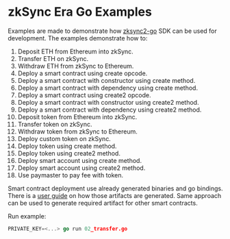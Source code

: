 # zkSync Era Go Examples

Examples are made to demonstrate how [zksync2-go](https://github.com/zksync-sdk/zksync2-go) 
SDK can be used for development. The examples demonstrate how to:

1. Deposit ETH from Ethereum into zkSync.
2. Transfer ETH on zkSync. 
3. Withdraw ETH from zkSync to Ethereum.
4. Deploy a smart contract using create opcode.
5. Deploy a smart contract with constructor using create method.
6. Deploy a smart contract with dependency using create method.
7. Deploy a smart contract using create2 opcode.
8. Deploy a smart contract with constructor using create2 method.
9. Deploy a smart contract with dependency using create2 method.
10. Deposit token from Ethereum into zkSync.
11. Transfer token on zkSync.
12. Withdraw token from zkSync to Ethereum.
13. Deploy custom token on zkSync.
14. Deploy token using create method.
15. Deploy token using create2 method.
16. Deploy smart account using create method.
17. Deploy smart account using create2 method.
18. Use paymaster to pay fee with token.

Smart contract deployment use already generated binaries and go bindings.
There is a [user guide](../solidity/README.md) on how those artifacts 
are generated. Same approach can be used to generate required artifact
for other smart contracts.

Run example:

```go
PRIVATE_KEY=<...> go run 02_transfer.go
```